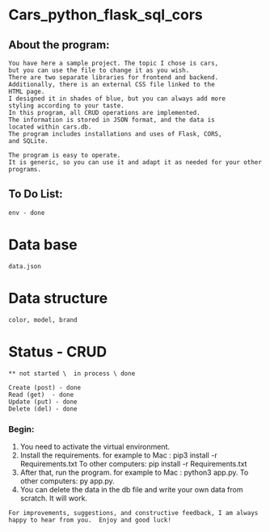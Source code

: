 # Cars_python_flask_sql_cors

## About the program:

    You have here a sample project. The topic I chose is cars, 
    but you can use the file to change it as you wish.
    There are two separate libraries for frontend and backend.
    Additionally, there is an external CSS file linked to the 
    HTML page.
    I designed it in shades of blue, but you can always add more 
    styling according to your taste. 
    In this program, all CRUD operations are implemented.
    The information is stored in JSON format, and the data is 
    located within cars.db.
    The program includes installations and uses of Flask, CORS, 
    and SQLite.

    The program is easy to operate. 
    It is generic, so you can use it and adapt it as needed for your other programs.
    
## To Do List:
    env - done

# Data base
    data.json

# Data structure
    color, model, brand

# Status - CRUD
    ** not started \  in process \ done

    Create (post) - done
    Read (get)  - done
    Update (put) - done
    Delete (del) - done

### Begin: 
1. You need to activate the virtual environment.
2. Install the requirements. for example to Mac : pip3 install -r Requirements.txt
To other computers: pip install -r Requirements.txt
3. After that, run the program. for example to Mac : python3 app.py.
To other computers: py app.py.
4. You can delete the data in the db file and write your own data from scratch. It will work.

`For improvements, suggestions, and constructive feedback,
I am always happy to hear from you. 
Enjoy and good luck!`